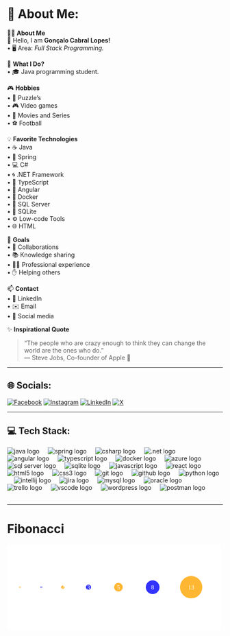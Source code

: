 # 💫 About Me:
🧑‍💻 **About Me**  
👋 Hello, I am **Gonçalo Cabral Lopes!**  
• 🖥️ Area: *Full Stack Programming.*

🚀 **What I Do?**  
• 🎓 Java programming student.

🎮 **Hobbies**  
• 🧩 Puzzle’s  
• 🎮 Video games  
• 🎥 Movies and Series  
• ⚽ Football  

💡 **Favorite Technologies**  
• ☕ Java  
• 🌱 Spring  
• 💻 C#  
• 🌀 .NET Framework  
• 📱 TypeScript  
• 🔺 Angular  
• 🐳 Docker  
• 💾 SQL Server  
• 🧱 SQLite  
• ⚙️ Low-code Tools  
• 🌐 HTML  

🌟 **Goals**  
• 🤝 Collaborations  
• 📚 Knowledge sharing  
• 🧑‍💻 Professional experience  
• ✋ Helping others  

📫 **Contact**  
• 🔗 LinkedIn  
• ✉️ Email  
• 📱 Social media  

✨ **Inspirational Quote**  
> “The people who are crazy enough to think they can change the world are the ones who do.”  
> — Steve Jobs, Co-founder of Apple 🍎  


---

## 🌐 Socials:
[![Facebook](https://img.shields.io/badge/Facebook-%231877F2.svg?logo=Facebook&logoColor=white)](https://www.facebook.com/goncalo.lopes.1675/) 
[![Instagram](https://img.shields.io/badge/Instagram-%23E4405F.svg?logo=Instagram&logoColor=white)](https://www.instagram.com/goncalo.c.lopes?igsh=bGt2YzUxYTI2dmk0&utm_source=qr) 
[![LinkedIn](https://img.shields.io/badge/LinkedIn-%230077B5.svg?logo=linkedin&logoColor=white)](https://www.linkedin.com/in/goncalolopesmk?utm_source=share&utm_campaign=share_via&utm_content=profile&utm_medium=ios_app) 
[![X](https://img.shields.io/badge/X-black.svg?logo=X&logoColor=white)](https://x.com/goncalocabralmk?s=21&t=Q6QHjkHOzce92IoEsUVqXw)  


---

## 💻 Tech Stack:
<div align="left">
  <img src="https://cdn.jsdelivr.net/gh/devicons/devicon/icons/java/java-original.svg" height="40" alt="java logo"/>
  <img width="12"/>
  <img src="https://cdn.jsdelivr.net/gh/devicons/devicon/icons/spring/spring-original.svg" height="40" alt="spring logo"/>
  <img width="12"/>
  <img src="https://cdn.jsdelivr.net/gh/devicons/devicon/icons/csharp/csharp-original.svg" height="40" alt="csharp logo"/>
  <img width="12"/>
  <img src="https://cdn.jsdelivr.net/gh/devicons/devicon/icons/dot-net/dot-net-original.svg" height="40" alt=".net logo"/>
  <img width="12"/>
  <img src="https://cdn.jsdelivr.net/gh/devicons/devicon/icons/angularjs/angularjs-original.svg" height="40" alt="angular logo"/>
  <img width="12"/>
  <img src="https://cdn.jsdelivr.net/gh/devicons/devicon/icons/typescript/typescript-original.svg" height="40" alt="typescript logo"/>
  <img width="12"/>
  <img src="https://cdn.jsdelivr.net/gh/devicons/devicon/icons/docker/docker-original.svg" height="40" alt="docker logo"/>
  <img width="12"/>
  <img src="https://cdn.jsdelivr.net/gh/devicons/devicon/icons/azure/azure-original.svg" height="40" alt="azure logo"/>
  <img width="12"/>
  <img src="https://cdn.jsdelivr.net/gh/devicons/devicon/icons/microsoftsqlserver/microsoftsqlserver-plain.svg" height="40" alt="sql server logo"/>
  <img width="12"/>
  <img src="https://cdn.jsdelivr.net/gh/devicons/devicon/icons/sqlite/sqlite-original.svg" height="40" alt="sqlite logo"/>
  <img width="12"/>
  <img src="https://cdn.jsdelivr.net/gh/devicons/devicon/icons/javascript/javascript-original.svg" height="40" alt="javascript logo"/>
  <img width="12"/>
  <img src="https://cdn.jsdelivr.net/gh/devicons/devicon/icons/react/react-original.svg" height="40" alt="react logo"/>
  <img width="12"/>
  <img src="https://cdn.jsdelivr.net/gh/devicons/devicon/icons/html5/html5-original.svg" height="40" alt="html5 logo"/>
  <img width="12"/>
  <img src="https://cdn.jsdelivr.net/gh/devicons/devicon/icons/css3/css3-original.svg" height="40" alt="css3 logo"/>
  <img width="12"/>
  <img src="https://cdn.jsdelivr.net/gh/devicons/devicon/icons/git/git-original.svg" height="40" alt="git logo"/>
  <img width="12"/>
  <img src="https://cdn.jsdelivr.net/gh/devicons/devicon/icons/github/github-original.svg" height="40" alt="github logo"/>
  <img width="12"/>
  <img src="https://cdn.jsdelivr.net/gh/devicons/devicon/icons/python/python-original.svg" height="40" alt="python logo"/>
  <img width="12"/>
  <img src="https://cdn.jsdelivr.net/gh/devicons/devicon/icons/intellij/intellij-original.svg" height="40" alt="intellij logo"/>
  <img width="12"/>
  <img src="https://cdn.jsdelivr.net/gh/devicons/devicon/icons/jira/jira-original.svg" height="40" alt="jira logo"/>
  <img width="12"/>
  <img src="https://cdn.jsdelivr.net/gh/devicons/devicon/icons/mysql/mysql-original.svg" height="40" alt="mysql logo"/>
  <img width="12"/>
  <img src="https://cdn.jsdelivr.net/gh/devicons/devicon/icons/oracle/oracle-original.svg" height="40" alt="oracle logo"/>
  <img width="12"/>
  <img src="https://cdn.jsdelivr.net/gh/devicons/devicon/icons/trello/trello-plain.svg" height="40" alt="trello logo"/>
  <img width="12"/>
  <img src="https://cdn.jsdelivr.net/gh/devicons/devicon/icons/vscode/vscode-original.svg" height="40" alt="vscode logo"/>
  <img width="12"/>
  <img src="https://cdn.jsdelivr.net/gh/devicons/devicon/icons/wordpress/wordpress-original.svg" height="40" alt="wordpress logo"/>
  <img width="12"/>
  <img src="https://cdn.jsdelivr.net/gh/devicons/devicon/icons/postman/postman-original.svg" height="40" alt="postman logo"/>
</div>

<br clear="both">

---

# Fibonacci
<img src="fibonacci_animation.svg" alt="Fibonacci Animation" width="500">
